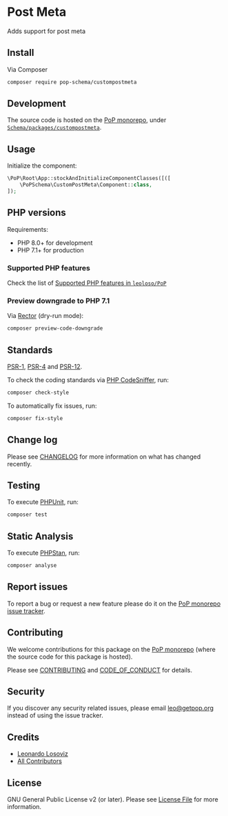 # Post Meta

<!--
[![Build Status][ico-travis]][link-travis]
[![Quality Score][ico-code-quality]][link-code-quality]
[![Software License][ico-license]](LICENSE.md)
[![Latest Version on Packagist][ico-version]][link-packagist]
[![Coverage Status][ico-scrutinizer]][link-scrutinizer]
[![Total Downloads][ico-downloads]][link-downloads]
-->

Adds support for post meta

## Install

Via Composer

``` bash
composer require pop-schema/custompostmeta
```

## Development

The source code is hosted on the [PoP monorepo](https://github.com/leoloso/PoP), under [`Schema/packages/custompostmeta`](https://github.com/leoloso/PoP/tree/master/layers/Schema/packages/custompostmeta).

## Usage

Initialize the component:

``` php
\PoP\Root\App::stockAndInitializeComponentClasses([([
    \PoPSchema\CustomPostMeta\Component::class,
]);
```

## PHP versions

Requirements:

- PHP 8.0+ for development
- PHP 7.1+ for production

### Supported PHP features

Check the list of [Supported PHP features in `leoloso/PoP`](https://github.com/leoloso/PoP/blob/master/docs/supported-php-features.md)

### Preview downgrade to PHP 7.1

Via [Rector](https://github.com/rectorphp/rector) (dry-run mode):

```bash
composer preview-code-downgrade
```

## Standards

[PSR-1](https://www.php-fig.org/psr/psr-1), [PSR-4](https://www.php-fig.org/psr/psr-4) and [PSR-12](https://www.php-fig.org/psr/psr-12).

To check the coding standards via [PHP CodeSniffer](https://github.com/squizlabs/PHP_CodeSniffer), run:

``` bash
composer check-style
```

To automatically fix issues, run:

``` bash
composer fix-style
```

## Change log

Please see [CHANGELOG](CHANGELOG.md) for more information on what has changed recently.

## Testing

To execute [PHPUnit](https://phpunit.de/), run:

``` bash
composer test
```

## Static Analysis

To execute [PHPStan](https://github.com/phpstan/phpstan), run:

``` bash
composer analyse
```

## Report issues

To report a bug or request a new feature please do it on the [PoP monorepo issue tracker](https://github.com/leoloso/PoP/issues).

## Contributing

We welcome contributions for this package on the [PoP monorepo](https://github.com/leoloso/PoP) (where the source code for this package is hosted).

Please see [CONTRIBUTING](CONTRIBUTING.md) and [CODE_OF_CONDUCT](CODE_OF_CONDUCT.md) for details.

## Security

If you discover any security related issues, please email leo@getpop.org instead of using the issue tracker.

## Credits

- [Leonardo Losoviz][link-author]
- [All Contributors][link-contributors]

## License

GNU General Public License v2 (or later). Please see [License File](LICENSE.md) for more information.

[ico-version]: https://img.shields.io/packagist/v/pop-schema/custompostmeta.svg?style=flat-square
[ico-license]: https://img.shields.io/badge/license-GPLv2-brightgreen.svg?style=flat-square
[ico-travis]: https://img.shields.io/travis/pop-schema/custompostmeta/master.svg?style=flat-square
[ico-scrutinizer]: https://img.shields.io/scrutinizer/coverage/g/pop-schema/custompostmeta.svg?style=flat-square
[ico-code-quality]: https://img.shields.io/scrutinizer/g/pop-schema/custompostmeta.svg?style=flat-square
[ico-downloads]: https://img.shields.io/packagist/dt/pop-schema/custompostmeta.svg?style=flat-square

[link-packagist]: https://packagist.org/packages/pop-schema/custompostmeta
[link-travis]: https://travis-ci.org/pop-schema/custompostmeta
[link-scrutinizer]: https://scrutinizer-ci.com/g/pop-schema/custompostmeta/code-structure
[link-code-quality]: https://scrutinizer-ci.com/g/pop-schema/custompostmeta
[link-downloads]: https://packagist.org/packages/pop-schema/custompostmeta
[link-author]: https://github.com/leoloso
[link-contributors]: ../../../../../../contributors
